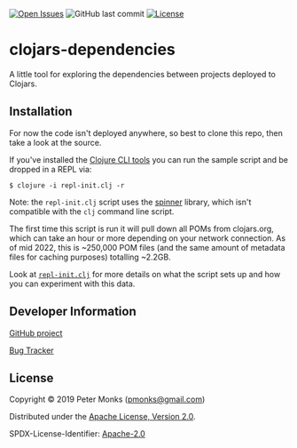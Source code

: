 [![Open Issues](https://img.shields.io/github/issues/pmonks/clojars-dependencies.svg)](https://github.com/pmonks/clojars-dependencies/issues)
![GitHub last commit](https://img.shields.io/github/last-commit/pmonks/clojars-dependencies.svg)
[![License](https://img.shields.io/github/license/pmonks/clojars-dependencies.svg)](https://github.com/pmonks/clojars-dependencies/blob/master/LICENSE)
<!-- [![Dependencies Status](https://versions.deps.co/pmonks/clojars-dependencies/status.svg)](https://versions.deps.co/pmonks/clojars-dependencies) -->

# clojars-dependencies

A little tool for exploring the dependencies between projects deployed to Clojars.

## Installation

For now the code isn't deployed anywhere, so best to clone this repo, then take a look at the source.

If you've installed the [Clojure CLI tools](https://clojure.org/guides/getting_started#_clojure_installer_and_cli_tools) you can run the sample script and be dropped in a REPL via:

```shell
$ clojure -i repl-init.clj -r
```

Note: the `repl-init.clj` script uses the [spinner](https://github.com/pmonks/spinner) library, which isn't compatible with the `clj` command line script.

The first time this script is run it will pull down all POMs from clojars.org, which can take an hour or more depending on your network connection.  As of mid 2022, this is ~250,000 POM files (and the same amount of metadata files for caching purposes) totalling ~2.2GB.

Look at [`repl-init.clj`](https://github.com/pmonks/clojars-dependencies/blob/master/repl-init.clj) for more details on what the script sets up and how you can experiment with this data.

## Developer Information

[GitHub project](https://github.com/pmonks/clojars-dependencies)

[Bug Tracker](https://github.com/pmonks/clojars-dependencies/issues)

## License

Copyright © 2019 Peter Monks (pmonks@gmail.com)

Distributed under the [Apache License, Version 2.0](http://www.apache.org/licenses/LICENSE-2.0).

SPDX-License-Identifier: [Apache-2.0](https://spdx.org/licenses/Apache-2.0)
